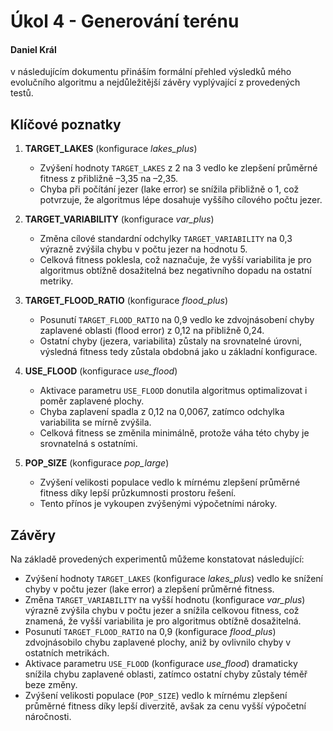 # Úkol 4 - Generování terénu

#### Daniel Král

v následujícím dokumentu přináším formální přehled výsledků mého evolučního algoritmu a nejdůležitější závěry vyplývající z provedených testů.

## Klíčové poznatky

1. **TARGET_LAKES** (konfigurace _lakes_plus_)

   - Zvýšení hodnoty `TARGET_LAKES` z 2 na 3 vedlo ke zlepšení průměrné fitness z přibližně –3,35 na –2,35.
   - Chyba při počítání jezer (lake error) se snížila přibližně o 1, což potvrzuje, že algoritmus lépe dosahuje vyššího cílového počtu jezer.

2. **TARGET_VARIABILITY** (konfigurace _var_plus_)

   - Změna cílové standardní odchylky `TARGET_VARIABILITY` na 0,3 výrazně zvýšila chybu v počtu jezer na hodnotu 5.
   - Celková fitness poklesla, což naznačuje, že vyšší variabilita je pro algoritmus obtížně dosažitelná bez negativního dopadu na ostatní metriky.

3. **TARGET_FLOOD_RATIO** (konfigurace _flood_plus_)

   - Posunutí `TARGET_FLOOD_RATIO` na 0,9 vedlo ke zdvojnásobení chyby zaplavené oblasti (flood error) z 0,12 na přibližně 0,24.
   - Ostatní chyby (jezera, variabilita) zůstaly na srovnatelné úrovni, výsledná fitness tedy zůstala obdobná jako u základní konfigurace.

4. **USE_FLOOD** (konfigurace _use_flood_)

   - Aktivace parametru `USE_FLOOD` donutila algoritmus optimalizovat i poměr zaplavené plochy.
   - Chyba zaplavení spadla z 0,12 na 0,0067, zatímco odchylka variabilita se mírně zvýšila.
   - Celková fitness se změnila minimálně, protože váha této chyby je srovnatelná s ostatními.

5. **POP_SIZE** (konfigurace _pop_large_)

   - Zvýšení velikosti populace vedlo k mírnému zlepšení průměrné fitness díky lepší průzkumnosti prostoru řešení.
   - Tento přínos je vykoupen zvýšenými výpočetními nároky.

## Závěry

Na základě provedených experimentů můžeme konstatovat následující:

- Zvýšení hodnoty `TARGET_LAKES` (konfigurace _lakes_plus_) vedlo ke snížení chyby v počtu jezer (lake error) a zlepšení průměrné fitness.
- Změna `TARGET_VARIABILITY` na vyšší hodnotu (konfigurace _var_plus_) výrazně zvýšila chybu v počtu jezer a snížila celkovou fitness, což znamená, že vyšší variabilita je pro algoritmus obtížně dosažitelná.
- Posunutí `TARGET_FLOOD_RATIO` na 0,9 (konfigurace _flood_plus_) zdvojnásobilo chybu zaplavené plochy, aniž by ovlivnilo chyby v ostatních metrikách.
- Aktivace parametru `USE_FLOOD` (konfigurace _use_flood_) dramaticky snížila chybu zaplavené oblasti, zatímco ostatní chyby zůstaly téměř beze změny.
- Zvýšení velikosti populace (`POP_SIZE`) vedlo k mírnému zlepšení průměrné fitness díky lepší diverzitě, avšak za cenu vyšší výpočetní náročnosti.
